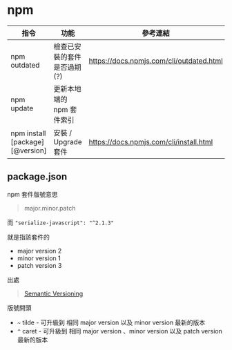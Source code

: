 # npm

| 指令                            | 功能                        | 參考連結                                 |
| ------------------------------- | --------------------------- | ---------------------------------------- |
| npm outdated                    | 檢查已安裝的套件是否過期(?) | https://docs.npmjs.com/cli/outdated.html |
| npm update                      | 更新本地端的 npm 套件索引   |                                          |
| npm install [package][@version] | 安裝 / Upgrade 套件         | https://docs.npmjs.com/cli/install.html  |

## package.json

npm 套件版號意思

> major.minor.patch

而 `"serialize-javascript": "^2.1.3"`

就是指該套件的

- major version 2
- minor version 1
- patch version 3

出處

> [Semantic Versioning](https://semver.org/)

版號開頭

- `~` tilde - 可升級到 相同 major version 以及 minor version 最新的版本
- `^` caret - 可升級到 相同 major version 、minor version 以及 patch version 最新的版本
